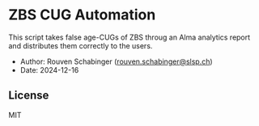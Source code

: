 # ZBS CUG Automation
This script takes false age-CUGs of ZBS throug an Alma analytics report and distributes them correctly to the users.

* Author: Rouven Schabinger (rouven.schabinger@slsp.ch)
* Date: 2024-12-16

## License
MIT
